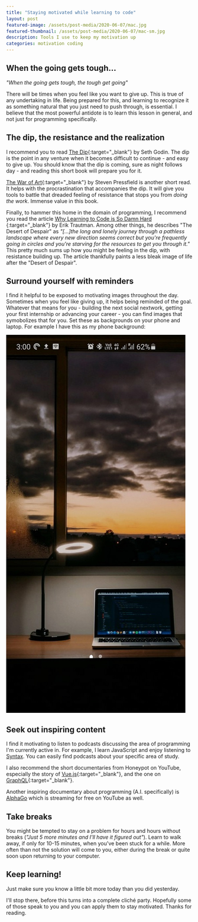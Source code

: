 ```yaml
---
title: "Staying motivated while learning to code"
layout: post
featured-image: /assets/post-media/2020-06-07/mac.jpg
featured-thumbnail: /assets/post-media/2020-06-07/mac-sm.jpg
description: Tools I use to keep my motivation up
categories: motivation coding
---
```


## When the going gets tough...

<em>"When the going gets tough, the tough get going"</em>

There will be times when you feel like you want to give up. This is true of any undertaking in life. Being prepared for this, and learning to recognize it as something natural that you just need to push through, is essential. I believe that the most powerful antidote is to learn this lesson in general, and not just for programming specifically.

## The dip, the resistance and the realization

I recommend you to read [The Dip](https://www.amazon.com/gp/product/1591841666/ref=as_li_tl?ie=UTF8&camp=1789&creative=9325&creativeASIN=1591841666&linkCode=as2&tag=journeydev-20&linkId=8614a7f869a6a578489eab1ae3d2d4ef){:target="\_blank"} by Seth Godin. The dip is the point in any venture when it becomes difficult to continue - and easy to give up. You should know that the dip is coming, sure as night follows day - and reading this short book will prepare you for it.

[The War of Art](https://www.amazon.com/gp/product/1936891026/ref=as_li_tl?ie=UTF8&camp=1789&creative=9325&creativeASIN=1936891026&linkCode=as2&tag=journeydev-20&linkId=b3800c294c76f5281e3827b3d23fd0ef){:target="\_blank"} by Steven Pressfield is another short read. It helps with the procrastination that accompanies the dip. It will give you tools to battle that dreaded feeling of resistance that stops you from <em>doing the work</em>. Immense value in this book.

Finally, to hammer this home in the domain of programming, I recommend you read the article [Why Learning to Code is So Damn Hard
](https://www.thinkful.com/blog/why-learning-to-code-is-so-damn-hard/){:target="\_blank"} by Erik Trautman. Among other things, he describes "The Desert of Despair" as <em>"\[...]the long and lonely journey through a pathless landscape where every new direction seems correct but you're frequently going in circles and you're starving for the resources to get you through it."</em> This pretty much sums up how you might be feeling in the dip, with resistance building up. The article thankfully paints a less bleak image of life after the "Desert of Despair".

## Surround yourself with reminders

I find it helpful to be exposed to motivating images throughout the day. Sometimes when you feel like giving up, it helps being reminded of the goal. Whatever that means for you - building the next social nextwork, getting your first internship or advancing your career - you can find images that symobolizes that for you. Set these as backgrounds on your phone and laptop. For example I have this as my phone background:

<img class="half-image" src="/assets/post-media/2020-06-07/mobile-bg.jpg"/>

## Seek out inspiring content

I find it motivating to listen to podcasts discussing the area of programming I'm currently active in. For example, I learn JavaScript and enjoy listening to [Syntax](https://syntax.fm/). You can easily find podcasts about your specific area of study.

I also recommend the short documentaries from Honeypot on YouTube, especially the story of [Vue.js](https://www.youtube.com/watch?v=OrxmtDw4pVI&t=7s){:target="\_blank"}, and the one on [GraphQL](https://www.youtube.com/watch?v=783ccP__No8){:target="\_blank"}.

Another inspiring documentary about programming (A.I. specifically) is [AlphaGo](https://www.youtube.com/watch?v=WXuK6gekU1Y&t=1329s) which is streaming for free on YouTube as well.

## Take breaks

You might be tempted to stay on a problem for hours and hours without breaks (<em>"Just 5 more minutes and I'll have it figured out"</em>). Learn to walk away, if only for 10-15 minutes, when you've been stuck for a while. More often than not the solution will come to you, either during the break or quite soon upon returning to your computer.

## Keep learning!

Just make sure you know a little bit more today than you did yesterday.

I'll stop there, before this turns into a complete cliché party. Hopefully some of those speak to you and you can apply them to stay motivated. Thanks for reading.
